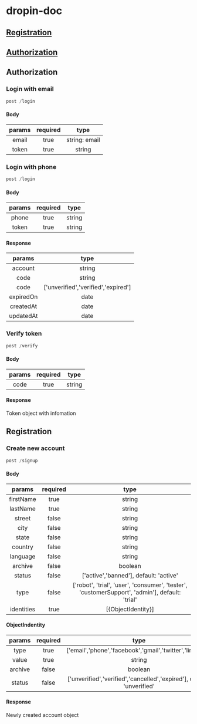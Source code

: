# dropin-doc
## [Registration](#Registration)
## [Authorization](#Authorization)
## <a name="Authorization">Authorization</a>
### Login with email
```javascript
post /login
```
#### Body
| params  | required  | type |
| :------------: |:---------------:| :-----:|
| email      | true | string: email |
| token     | true        |   string |

### Login with phone
```javascript
post /login
```
#### Body
| params  | required  | type |
| :------------: |:---------------:| :-----:|
| phone     | true | string |
| token      | true        |   string |

#### Response

| params  |  type |
| :------------:|:-----:|
| account     | string |
| code      | string |
| code      | ['unverified','verified','expired'] |
| expiredOn      | date |
| createdAt      | date |
| updatedAt      | date |


### Verify token
```javascript
post /verify
```
#### Body
| params  | required  | type |
| :------------: |:---------------:| :-----:|
| code     | true | string |


#### Response
Token object with infomation


## <a name="Registration">Registration</a>
### Create new account
```javascript
post /signup
```
#### Body
| params  | required  | type |
| :------------: |:---------------:| :-----:|
| firstName     | true | string |
| lastName     | true        |   string |
| street     | false        |   string |
| city     | false        |   string |
| state     | false        |   string |
| country     | false        |   string |
| language     | false        |   string |
| archive     | false        |   boolean |
| status     | false        |   ['active','banned'], default: 'active' |
| type    | false        |   ['robot', 'trial', 'user', 'consumer', 'tester', 'customerSupport', 'admin'], default: 'trial' |
| identities     | true        |   [{ObjectIdentity}] |

#### ObjectIndentity
 params  | required  | type |
| :------------: |:---------------:| :-----:|
| type     | true | ['email','phone','facebook','gmail','twitter','linkedin'] |
| value     | true        |   string |
| archive     | false        |   boolean |
| status     | false        |   ['unverified','verified','cancelled','expired'], default: 'unverified' |

#### Response
Newly created account object
